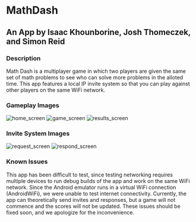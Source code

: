 # MathDash

## An App by Isaac Khounborine, Josh Thomeczek, and Simon Reid

### Description
Math Dash is a multiplayer game in which two players are given the same set of math problems to see who can solve more problems in the alloted time. This app features a local IP invite system so that you can play against other players on the same WiFi network.

### Gameplay Images
![home_screen](images/menu_screen.png)
![game_screen](images/game_screen.png)
![results_screen](images/results_screen.png)

### Invite System Images
![request_screen](images/request_screen.png)
![respond_screen](images/respond_screen.png)

### Known Issues
This app has been difficult to test, since testing networking requires multiple devices to run debug builds of the app and work on the same WiFi network. Since the Android emulator runs in a virtual WiFi connection (AndroidWiFi), we were unable to test internet connectivity. Currently, the app can theoretically send invites and responses, but a game will not commence and the scores will not be updated. These issues should be fixed soon, and we apologize for the inconvenience.
